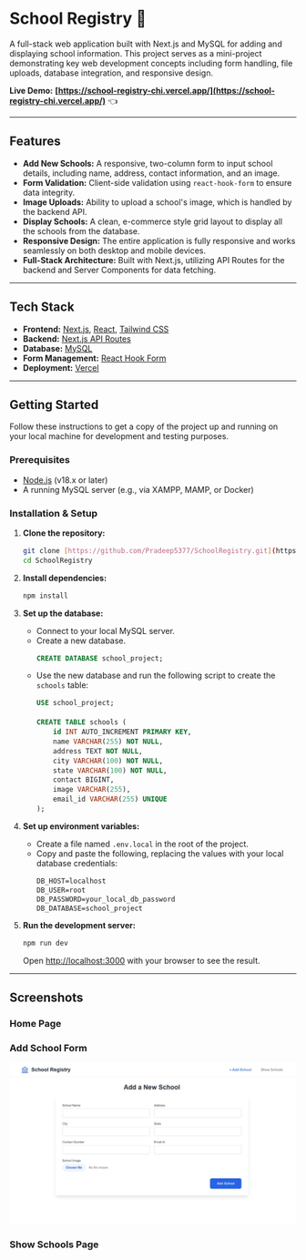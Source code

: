 # School Registry 🏫

A full-stack web application built with Next.js and MySQL for adding and displaying school information. This project serves as a mini-project demonstrating key web development concepts including form handling, file uploads, database integration, and responsive design.

**Live Demo:** **[https://school-registry-chi.vercel.app/](https://school-registry-chi.vercel.app/)** 👈

---

## Features

-   **Add New Schools:** A responsive, two-column form to input school details, including name, address, contact information, and an image.
-   **Form Validation:** Client-side validation using `react-hook-form` to ensure data integrity.
-   **Image Uploads:** Ability to upload a school's image, which is handled by the backend API.
-   **Display Schools:** A clean, e-commerce style grid layout to display all the schools from the database.
-   **Responsive Design:** The entire application is fully responsive and works seamlessly on both desktop and mobile devices.
-   **Full-Stack Architecture:** Built with Next.js, utilizing API Routes for the backend and Server Components for data fetching.

---

## Tech Stack

-   **Frontend:** [Next.js](https://nextjs.org/), [React](https://react.dev/), [Tailwind CSS](https://tailwindcss.com/)
-   **Backend:** [Next.js API Routes](https://nextjs.org/docs/app/building-your-application/routing/route-handlers)
-   **Database:** [MySQL](https://www.mysql.com/)
-   **Form Management:** [React Hook Form](https://react-hook-form.com/)
-   **Deployment:** [Vercel](https://vercel.com/)

---

## Getting Started

Follow these instructions to get a copy of the project up and running on your local machine for development and testing purposes.

### Prerequisites

-   [Node.js](https://nodejs.org/) (v18.x or later)
-   A running MySQL server (e.g., via XAMPP, MAMP, or Docker)

### Installation & Setup

1.  **Clone the repository:**
    ```bash
    git clone [https://github.com/Pradeep5377/SchoolRegistry.git](https://github.com/Pradeep5377/SchoolRegistry.git)
    cd SchoolRegistry
    ```

2.  **Install dependencies:**
    ```bash
    npm install
    ```

3.  **Set up the database:**
    -   Connect to your local MySQL server.
    -   Create a new database.
        ```sql
        CREATE DATABASE school_project;
        ```
    -   Use the new database and run the following script to create the `schools` table:
        ```sql
        USE school_project;

        CREATE TABLE schools (
            id INT AUTO_INCREMENT PRIMARY KEY,
            name VARCHAR(255) NOT NULL,
            address TEXT NOT NULL,
            city VARCHAR(100) NOT NULL,
            state VARCHAR(100) NOT NULL,
            contact BIGINT,
            image VARCHAR(255),
            email_id VARCHAR(255) UNIQUE
        );
        ```

4.  **Set up environment variables:**
    -   Create a file named `.env.local` in the root of the project.
    -   Copy and paste the following, replacing the values with your local database credentials:
        ```env
        DB_HOST=localhost
        DB_USER=root
        DB_PASSWORD=your_local_db_password
        DB_DATABASE=school_project
        ```

5.  **Run the development server:**
    ```bash
    npm run dev
    ```
    Open [http://localhost:3000](http://localhost:3000) with your browser to see the result.

---

## Screenshots

### Home Page


### Add School Form
![Add School Form Screenshot](https://github.com/Pradeep5377/SchoolRegistry/raw/main/screenshots/add-school.jpg)

### Show Schools Page
